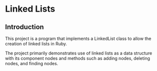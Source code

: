# Linked Lists

## Introduction

This project is a program that implements a LinkedList class to allow the creation of linked lists in Ruby.

The project primarily demonstrates use of linked lists as a data structure with its component nodes and methods such as adding nodes, deleting nodes, and finding nodes.

